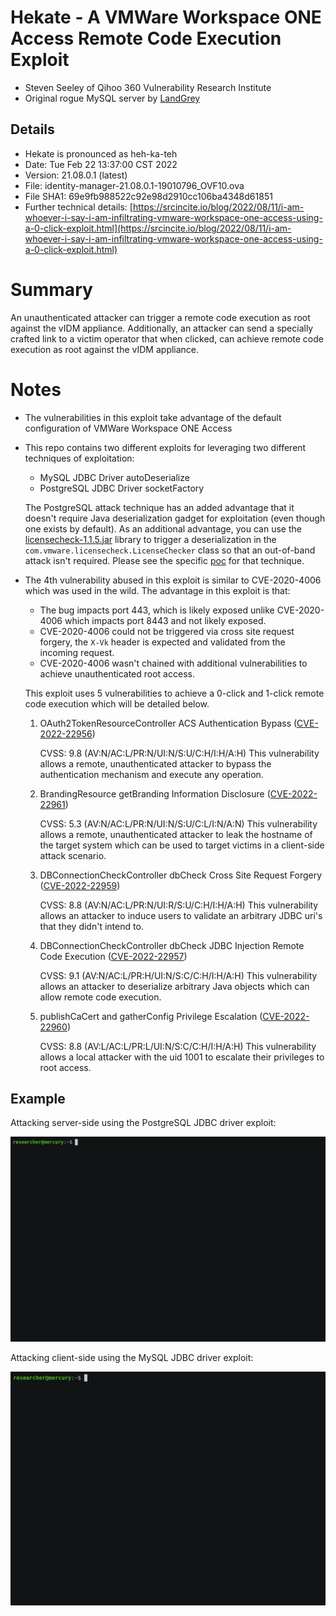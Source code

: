 # Hekate - A VMWare Workspace ONE Access Remote Code Execution Exploit

- Steven Seeley of Qihoo 360 Vulnerability Research Institute
- Original rogue MySQL server by [LandGrey](https://landgrey.me/blog/11/)

## Details

- Hekate is pronounced as heh-ka-teh
- Date: Tue Feb 22 13:37:00 CST 2022
- Version: 21.08.0.1 (latest)
- File: identity-manager-21.08.0.1-19010796_OVF10.ova 
- File SHA1: 69e9fb988522c92e98d2910cc106ba4348d61851
- Further technical details: [https://srcincite.io/blog/2022/08/11/i-am-whoever-i-say-i-am-infiltrating-vmware-workspace-one-access-using-a-0-click-exploit.html](https://srcincite.io/blog/2022/08/11/i-am-whoever-i-say-i-am-infiltrating-vmware-workspace-one-access-using-a-0-click-exploit.html)

# Summary

An unauthenticated attacker can trigger a remote code execution as root against the vIDM appliance. Additionally, an attacker can send a specially crafted link to a victim operator that when clicked, can achieve remote code execution as root against the vIDM appliance.

# Notes

- The vulnerabilities in this exploit take advantage of the default configuration of VMWare Workspace ONE Access
- This repo contains two different exploits for leveraging two different techniques of exploitation:

    - MySQL JDBC Driver autoDeserialize
    - PostgreSQL JDBC Driver socketFactory

    The PostgreSQL attack technique has an added advantage that it doesn't require Java deserialization gadget for exploitation (even though one exists by default). As an additional advantage, you can use the [licensecheck-1.1.5.jar](/postgres/exploit/libs/licensecheck-1.1.5.jar) library to trigger a deserialization in the `com.vmware.licensecheck.LicenseChecker` class so that an out-of-band attack isn't required. Please see the specific [poc](/postgres/exploit) for that technique.

- The 4th vulnerability abused in this exploit is similar to CVE-2020-4006 which was used in the wild. The advantage in this exploit is that:

    - The bug impacts port 443, which is likely exposed unlike CVE-2020-4006 which impacts port 8443 and not likely exposed.
    - CVE-2020-4006 could not be triggered via cross site request forgery, the `X-Vk` header is expected and validated from the incoming request.
    - CVE-2020-4006 wasn't chained with additional vulnerabilities to achieve unauthenticated root access.

    This exploit uses 5 vulnerabilities to achieve a 0-click and 1-click remote code execution which will be detailed below.

    1. OAuth2TokenResourceController ACS Authentication Bypass ([CVE-2022-22956](https://srcincite.io/advisories/src-2022-0007/))

        CVSS: 9.8 (AV:N/AC:L/PR:N/UI:N/S:U/C:H/I:H/A:H)
        This vulnerability allows a remote, unauthenticated attacker to bypass the authentication mechanism and execute any operation.

    2. BrandingResource getBranding Information Disclosure ([CVE-2022-22961](https://srcincite.io/advisories/src-2022-0012/))

       CVSS: 5.3 (AV:N/AC:L/PR:N/UI:N/S:U/C:L/I:N/A:N)
       This vulnerability allows a remote, unauthenticated attacker to leak the hostname of the target system which can be used to target victims in a client-side attack scenario.

    3. DBConnectionCheckController dbCheck Cross Site Request Forgery ([CVE-2022-22959](https://srcincite.io/advisories/src-2022-0010/))

       CVSS: 8.8 (AV:N/AC:L/PR:N/UI:R/S:U/C:H/I:H/A:H)
       This vulnerability allows an attacker to induce users to validate an arbitrary JDBC uri's that they didn't intend to.

    4. DBConnectionCheckController dbCheck JDBC Injection Remote Code Execution ([CVE-2022-22957](https://srcincite.io/advisories/src-2022-0009/))

       CVSS: 9.1 (AV:N/AC:L/PR:H/UI:N/S:C/C:H/I:H/A:H)
       This vulnerability allows an attacker to deserialize arbitrary Java objects which can allow remote code execution.

    5. publishCaCert and gatherConfig Privilege Escalation ([CVE-2022-22960](https://srcincite.io/advisories/src-2022-0011/))

       CVSS: 8.8 (AV:L/AC:L/PR:L/UI:N/S:C/C:H/I:H/A:H)
       This vulnerability allows a local attacker with the uid 1001 to escalate their privileges to root access.

## Example

Attacking server-side using the PostgreSQL JDBC driver exploit:

![Server-side attack scenario](postgres/server.gif)

Attacking client-side using the MySQL JDBC driver exploit:

![Client-side attack scenario](mysql/client.gif)
